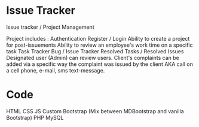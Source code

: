 # Issue Tracker
 Issue tracker / Project Management
 
 Project includes :
 Authentication
 Register / Login
 Ability to create a project for post-issuements
 Ability to review an employee's work time on a specific task
 Task Tracker
 Bug / Issue Tracker
 Resolved Tasks / Resolved Issues
 Designated user (Admin) can review users.
 Client's complaints can be added via a specific way the complaint was issued by the client AKA call on a cell phone, e-mail, sms text-message.
 
 # Code
 
 HTML
 CSS
 JS
 Custom Bootstrap (Mix between MDBootstrap and vanilla Bootstrap)
 PHP
 MySQL
